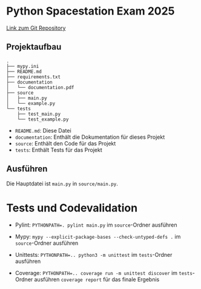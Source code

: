 # Python Spacestation Exam 2025

[Link zum Git Repository](https://github.com/devjosh8/python-spacestation-game)

## Projektaufbau

```
.
├── mypy.ini
├── README.md
├── requirements.txt
├── documentation
│   └── documentation.pdf
├── source
│   ├── main.py
│   └── example.py
└── tests
    ├── test_main.py
    └── test_example.py
```

* `README.md`: Diese Datei
* `documentation`: Enthält die Dokumentation für dieses Projekt
* `source`: Enthält den Code für das Projekt
* `tests`: Enthält Tests für das Projekt

## Ausführen
Die Hauptdatei ist `main.py` in `source/main.py`. 

# Tests und Codevalidation

* Pylint: `PYTHONPATH=. pylint main.py` im `source`-Ordner ausführen
* Mypy: `mypy --explicit-package-bases --check-untyped-defs .` im `source`-Ordner ausführen

* Unittests: `PYTHONPATH=.. python3 -m unittest` im `tests`-Ordner ausführen

* Coverage: `PYTHONPATH=.. coverage run -m unittest discover` im `tests`-Ordner ausführen
`coverage report` für das finale Ergebnis